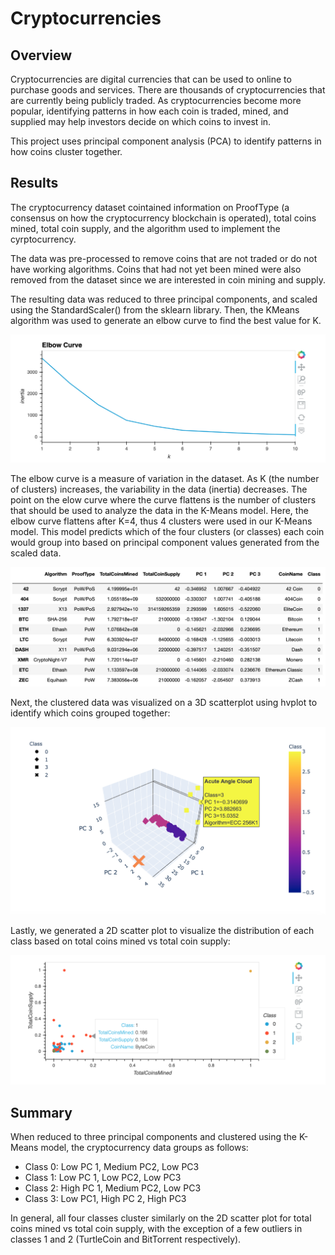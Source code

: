 # Cryptocurrencies

## Overview
Cryptocurrencies are digital currencies that can be used to online to purchase goods and services. There are thousands of cryptocurrencies that are currently being publicly traded. As cryptocurrencies become more popular, identifying patterns in how each coin is traded, mined, and supplied may help investors decide on which coins to invest in. 

This project uses principal component analysis (PCA) to identify patterns in how coins cluster together. 

## Results
The cryptocurrency dataset cointained information on ProofType (a consensus on how the cryptocurrency blockchain is operated), total coins mined, total coin supply, and the algorithm used to implement the cyrptocurrency. 

The data was pre-processed to remove coins that are not traded or do not have working algorithms. Coins that had not yet been mined were also removed from the dataset since we are interested in coin mining and supply. 

The resulting data was reduced to three principal components, and scaled using the StandardScaler() from the sklearn library. Then, the KMeans algorithm was used to generate an elbow curve to find the best value for K.

![](images/elbow_curve.png)

The elbow curve is a measure of variation in the dataset. As K (the number of clusters) increases, the variability in the data (inertia) decreases. The point on the elow curve where the curve flattens is the number of clusters that should be used to analyze the data in the K-Means model. Here, the elbow curve flattens after K=4, thus 4 clusters were used in our K-Means model. This model predicts which of the four clusters (or classes) each coin would group into based on principal component values generated from the scaled data. 

![](images/clustered_df.png)

Next, the clustered data was visualized on a 3D scatterplot using hvplot to identify which coins grouped together:

![](images/3d_scatter.png)

Lastly, we generated a 2D scatter plot to visualize the distribution of each class based on total coins mined vs total coin supply:

![](images/2d_scatter.png)


## Summary
When reduced to three principal components and clustered using the K-Means model, the cryptocurrency data groups as follows:

- Class 0: Low PC 1, Medium PC2, Low PC3
- Class 1: Low PC 1, Low PC2, Low PC3
- Class 2: High PC 1, Medium PC2, Low PC3
- Class 3: Low PC1, High PC 2, High PC3

In general, all four classes cluster similarly on the 2D scatter plot for total coins mined vs total coin supply, with the exception of a few outliers in classes 1 and 2 (TurtleCoin and BitTorrent respectively). 
